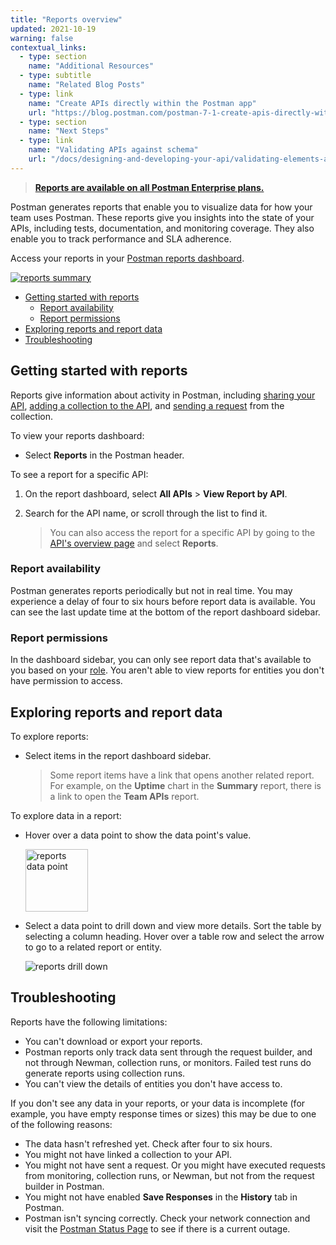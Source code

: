 ```yaml
---
title: "Reports overview"
updated: 2021-10-19
warning: false
contextual_links:
  - type: section
    name: "Additional Resources"
  - type: subtitle
    name: "Related Blog Posts"
  - type: link
    name: "Create APIs directly within the Postman app"
    url: "https://blog.postman.com/postman-7-1-create-apis-directly-within-the-postman-app/"
  - type: section
    name: "Next Steps"
  - type: link
    name: "Validating APIs against schema"
    url: "/docs/designing-and-developing-your-api/validating-elements-against-schema/"
---
```


> [__Reports are available on all Postman Enterprise plans.__](https://www.postman.com/pricing)

Postman generates reports that enable you to visualize data for how your team uses Postman. These reports give you insights into the state of your APIs, including tests, documentation, and monitoring coverage. They also enable you to track performance and SLA adherence.

Access your reports in your [Postman reports dashboard](https://go.postman.co/reports/summary).

[![reports summary](https://assets.postman.com/postman-docs/reports-overview.jpg)](https://assets.postman.com/postman-docs/reports-overview.jpg)

* [Getting started with reports](#getting-started-with-reports)
    * [Report availability](#report-availability)
    * [Report permissions](#report-permissions)
* [Exploring reports and report data](#exploring-reports-and-report-data)
* [Troubleshooting](#troubleshooting)

## Getting started with reports

Reports give information about activity in Postman, including [sharing your API](/docs/designing-and-developing-your-api/managing-apis/), [adding a collection to the API](/docs/designing-and-developing-your-api/defining-an-api/#generating-a-collection), and [sending a request](/docs/sending-requests/requests/) from the collection.

To view your reports dashboard:

* Select **Reports** in the Postman header.

To see a report for a specific API:

1. On the report dashboard, select **All APIs** > **View Report by API**.
1. Search for the API name, or scroll through the list to find it.

    > You can also access the report for a specific API by going to the [API's overview page](/docs/designing-and-developing-your-api/the-api-workflow/#navigating-the-api-builder) and select **Reports**.

### Report availability

Postman generates reports periodically but not in real time. You may experience a delay of four to six hours before report data is available. You can see the last update time at the bottom of the report dashboard sidebar.

### Report permissions

In the dashboard sidebar, you can only see report data that's available to you based on your [role](/docs/collaborating-in-postman/roles-and-permissions/). You aren't able to view reports for entities you don't have permission to access.

## Exploring reports and report data

To explore reports:

* Select items in the report dashboard sidebar.

    > Some report items have a link that opens another related report. For example, on the **Uptime** chart in the **Summary** report, there is a link to open the **Team APIs** report.

To explore data in a report:

* Hover over a data point to show the data point's value.

    <img src="https://assets.postman.com/postman-docs/reports-datapoint-hover.jpg" alt="reports data point" width="100px" />

* Select a data point to drill down and view more details. Sort the table by selecting a column heading. Hover over a table row and select the arrow to go to a related report or entity.

    <img src="https://assets.postman.com/postman-docs/reports-drilldown.jpg" alt="reports drill down" />

## Troubleshooting

Reports have the following limitations:

* You can't download or export your reports.
* Postman reports only track data sent through the request builder, and not through Newman, collection runs, or monitors. Failed test runs do generate reports using collection runs.
* You can't view the details of entities you don't have access to.

If you don't see any data in your reports, or your data is incomplete (for example, you have empty response times or sizes) this may be due to one of the following reasons:

* The data hasn't refreshed yet. Check after four to six hours.
* You might not have linked a collection to your API.
* You might not have sent a request. Or you might have executed requests from monitoring, collection runs, or Newman, but not from the request builder in Postman.
* You might not have enabled __Save Responses__ in the __History__ tab in Postman.
* Postman isn't syncing correctly. Check your network connection and visit the [Postman Status Page](https://status.postman.com) to see if there is a current outage.
